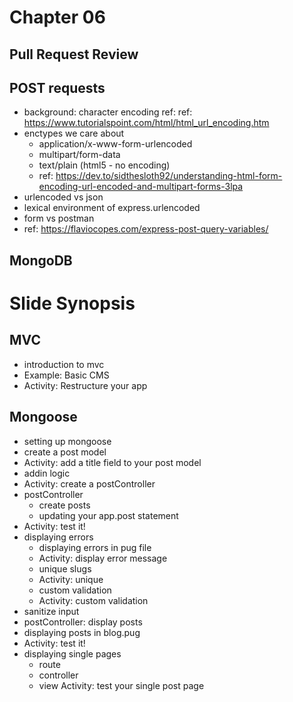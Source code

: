 # Chapter 06
## Pull Request Review

## POST requests
- background: character encoding
  ref: ref: https://www.tutorialspoint.com/html/html_url_encoding.htm
- enctypes we care about
  - application/x-www-form-urlencoded
  - multipart/form-data
  - text/plain (html5 - no encoding)
  - ref: https://dev.to/sidthesloth92/understanding-html-form-encoding-url-encoded-and-multipart-forms-3lpa
- urlencoded vs json
- lexical environment of express.urlencoded
- form vs postman
- ref: https://flaviocopes.com/express-post-query-variables/

## MongoDB


# Slide Synopsis
## MVC
- introduction to mvc
- Example: Basic CMS
- Activity: Restructure your app

## Mongoose
- setting up mongoose
- create a post model
- Activity: add a title field to your post model
- addin logic
- Activity: create a postController
- postController
  - create posts
  - updating your app.post statement
- Activity: test it!
- displaying errors
  - displaying errors in pug file
  - Activity: display error message
  - unique slugs
  - Activity: unique
  - custom validation
  - Activity: custom validation
- sanitize input
- postController: display posts
- displaying posts in blog.pug
- Activity: test it!
- displaying single pages
  - route
  - controller
  - view
Activity: test your single post page